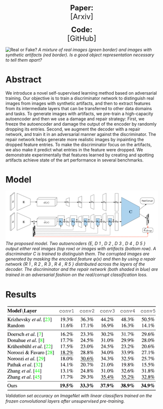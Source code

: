<p align="center">
  <b style="font-size: 24px">Paper:</b><br>
  <a href="http://arxiv.org/abs/1806.05024" style="font-size: 24px; text-decoration: none">[Arxiv]</a>
</p>


<p align="center">
  <b style="font-size: 24px">Code:</b><br>
  <a href="https://github.com/sjenni/LearningToSpotArtifacts" style="font-size: 24px; text-decoration: none">[GitHub]</a>
</p>



![Real or Fake?](assets/real_fake.png)
*A mixture of real images (green border) and images with synthetic artifacts (red border). Is a good object representation necessary to tell them apart?*

# Abstract

We introduce a novel self-supervised learning method based on adversarial training. Our objective is to train a discriminator network to distinguish real images from images with synthetic artifacts, and then to extract features from its intermediate layers that can be transferred to other data domains and tasks. To generate images with artifacts, we pre-train a high-capacity autoencoder and then we use a damage and repair strategy: First, we freeze the autoencoder and damage the output of the encoder by randomly dropping its entries. Second, we augment the decoder with a repair network, and train it in an adversarial manner against the discriminator. The repair network helps generate more realistic images by inpainting the dropped feature entries. To make the discriminator focus on the artifacts, we also make it predict what entries in the feature were dropped. We demonstrate experimentally that features learned by creating and spotting artifacts achieve state of the art performance in several benchmarks.

# Model

![Model](assets/model.png)
*The proposed model. Two autoencoders {E, D 1 , D 2 , D 3 , D 4 , D 5 } output either real images (top row) or images with artifacts (bottom row). A discriminator C is trained to distinguish them. The corrupted images are generated by masking the encoded feature φ(x) and then by using a repair network {R 1 , R 2 , R 3 , R 4 , R 5 } distributed across the layers of the decoder. The discriminator and the repair network (both shaded in blue) are trained in an adversarial fashion on the real/corrupt classiﬁcation loss.*


# Results

![VOC](assets/Imagenet.png)
*Validation set accuracy on ImageNet with linear classiﬁers trained on the frozen convolutional layers after unsupervised pre-training.*
